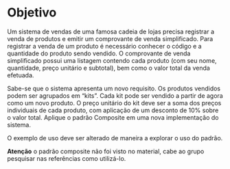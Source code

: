 # Objetivo

Um sistema de vendas de uma famosa cadeia de lojas precisa registrar a venda de produtos e emitir um comprovante de venda simplificado. Para registrar a venda de um produto é necessário conhecer o código e a quantidade do produto sendo vendido. O comprovante de venda simplificado possui uma listagem contendo cada produto (com seu nome, quantidade, preço unitário e subtotal), bem como o valor total da venda efetuada.

Sabe-se que o sistema apresenta um novo requisito. Os produtos vendidos podem ser agrupados em “kits”. Cada kit pode ser vendido a partir de agora como um novo produto. O preço unitário do kit deve ser a soma dos preços individuais de cada produto, com aplicação de um desconto de 10% sobre o valor total. Aplique o padrão Composite em uma nova implementação do sistema.

O exemplo de uso deve ser alterado de maneira a explorar o uso do padrão.

**Atenção**  o padrão composite não foi visto no material, cabe ao grupo pesquisar nas referências como utilizá-lo.